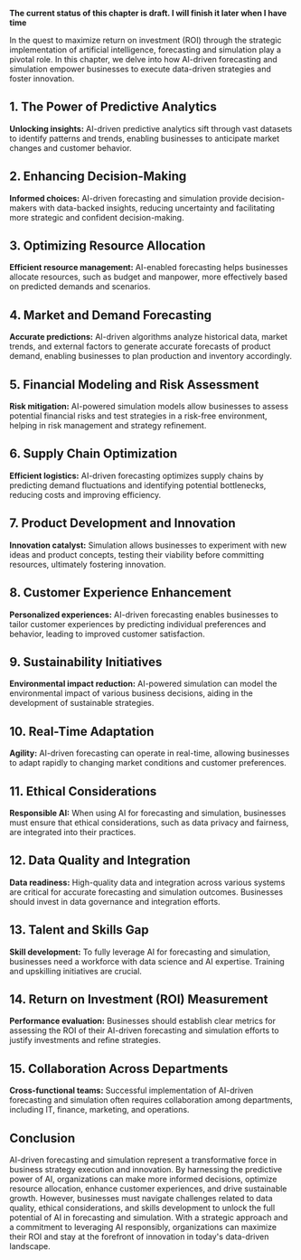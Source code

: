 **The current status of this chapter is draft. I will finish it later when I have time**

In the quest to maximize return on investment (ROI) through the strategic implementation of artificial intelligence, forecasting and simulation play a pivotal role. In this chapter, we delve into how AI-driven forecasting and simulation empower businesses to execute data-driven strategies and foster innovation.

**1. The Power of Predictive Analytics**
----------------------------------------

**Unlocking insights:** AI-driven predictive analytics sift through vast datasets to identify patterns and trends, enabling businesses to anticipate market changes and customer behavior.

**2. Enhancing Decision-Making**
--------------------------------

**Informed choices:** AI-driven forecasting and simulation provide decision-makers with data-backed insights, reducing uncertainty and facilitating more strategic and confident decision-making.

**3. Optimizing Resource Allocation**
-------------------------------------

**Efficient resource management:** AI-enabled forecasting helps businesses allocate resources, such as budget and manpower, more effectively based on predicted demands and scenarios.

**4. Market and Demand Forecasting**
------------------------------------

**Accurate predictions:** AI-driven algorithms analyze historical data, market trends, and external factors to generate accurate forecasts of product demand, enabling businesses to plan production and inventory accordingly.

**5. Financial Modeling and Risk Assessment**
---------------------------------------------

**Risk mitigation:** AI-powered simulation models allow businesses to assess potential financial risks and test strategies in a risk-free environment, helping in risk management and strategy refinement.

**6. Supply Chain Optimization**
--------------------------------

**Efficient logistics:** AI-driven forecasting optimizes supply chains by predicting demand fluctuations and identifying potential bottlenecks, reducing costs and improving efficiency.

**7. Product Development and Innovation**
-----------------------------------------

**Innovation catalyst:** Simulation allows businesses to experiment with new ideas and product concepts, testing their viability before committing resources, ultimately fostering innovation.

**8. Customer Experience Enhancement**
--------------------------------------

**Personalized experiences:** AI-driven forecasting enables businesses to tailor customer experiences by predicting individual preferences and behavior, leading to improved customer satisfaction.

**9. Sustainability Initiatives**
---------------------------------

**Environmental impact reduction:** AI-powered simulation can model the environmental impact of various business decisions, aiding in the development of sustainable strategies.

**10. Real-Time Adaptation**
----------------------------

**Agility:** AI-driven forecasting can operate in real-time, allowing businesses to adapt rapidly to changing market conditions and customer preferences.

**11. Ethical Considerations**
------------------------------

**Responsible AI:** When using AI for forecasting and simulation, businesses must ensure that ethical considerations, such as data privacy and fairness, are integrated into their practices.

**12. Data Quality and Integration**
------------------------------------

**Data readiness:** High-quality data and integration across various systems are critical for accurate forecasting and simulation outcomes. Businesses should invest in data governance and integration efforts.

**13. Talent and Skills Gap**
-----------------------------

**Skill development:** To fully leverage AI for forecasting and simulation, businesses need a workforce with data science and AI expertise. Training and upskilling initiatives are crucial.

**14. Return on Investment (ROI) Measurement**
----------------------------------------------

**Performance evaluation:** Businesses should establish clear metrics for assessing the ROI of their AI-driven forecasting and simulation efforts to justify investments and refine strategies.

**15. Collaboration Across Departments**
----------------------------------------

**Cross-functional teams:** Successful implementation of AI-driven forecasting and simulation often requires collaboration among departments, including IT, finance, marketing, and operations.

**Conclusion**
--------------

AI-driven forecasting and simulation represent a transformative force in business strategy execution and innovation. By harnessing the predictive power of AI, organizations can make more informed decisions, optimize resource allocation, enhance customer experiences, and drive sustainable growth. However, businesses must navigate challenges related to data quality, ethical considerations, and skills development to unlock the full potential of AI in forecasting and simulation. With a strategic approach and a commitment to leveraging AI responsibly, organizations can maximize their ROI and stay at the forefront of innovation in today's data-driven landscape.
